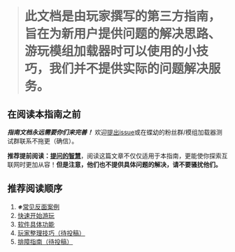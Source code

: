 > # 此文档是由玩家撰写的第三方指南，旨在为新用户提供问题的解决思路、游玩模组加载器时可以使用的小技巧，我们并不提供实际的问题解决服务。

## 在阅读本指南之前
***指南文档永远需要你们来完善！*** 欢迎[提出issue](https://github.com/starFaith2007/SpireModLoader_Third_Party_User_Guide/issues "提出issue")或在蝶幼的粉丝群/模组加载器测试群联系不拖更（确信）。

**推荐提前阅读：**[**提问的智慧**](https://lug.ustc.edu.cn/wiki/doc/smart-questions/ "提问的智慧")，阅读这篇文章不仅仅适用于本指南，更能使你探索互联网时更加从容！**但是注意，他们也不提供具体问题的解决，请不要骚扰他们。**

## 推荐阅读顺序
1.  ***※***[常见反面案例](\_posts\2025-08-20-常见反面案例.md)
2. [快速开始游玩](https://github.com/starFaith2007/SpireModLoader_Third_Party_User_Guide/wiki/%E5%8A%9F%E8%83%BD%E7%AE%80%E4%BB%8B%EF%BC%88%E5%BE%85%E7%BC%96%E5%86%99%EF%BC%89)
3. [软件具体功能](https://github.com/starFaith2007/SpireModLoader_Third_Party_User_Guide/wiki/%E6%B8%B8%E7%8E%A9%E6%96%B9%E6%B3%95%EF%BC%88%E5%BE%85%E7%BC%96%E5%86%99%EF%BC%89)
4. [玩家整理技巧（待投稿）](https://github.com/starFaith2007/SpireModLoader_Third_Party_User_Guide/wiki/%E7%8E%A9%E5%AE%B6%E6%95%B4%E7%90%86%E6%8A%80%E5%B7%A7%EF%BC%88%E5%BE%85%E6%8A%95%E7%A8%BF%EF%BC%89)
5. [排障指南（待投稿）](https://github.com/starFaith2007/SpireModLoader_Third_Party_User_Guide/wiki/%E6%8E%92%E9%9A%9C%E6%8C%87%E5%8D%97%EF%BC%88%E5%BE%85%E6%8A%95%E7%A8%BF%EF%BC%89)
